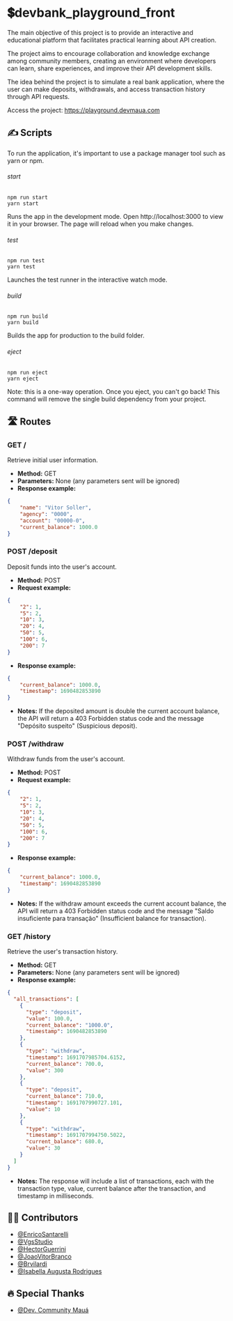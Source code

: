 
# 💲devbank_playground_front


The main objective of this project is to provide an interactive and educational platform that facilitates practical learning about API creation. 

The project aims to encourage collaboration and knowledge exchange among community members, creating an environment where developers can learn, share experiences, and improve their API development skills. 

The idea behind the project is to simulate a real bank application, where the user can make deposits, withdrawals, and access transaction history through API requests.

Access the project: https://playground.devmaua.com




## ✍️ Scripts
To run the application, it's important to use a package manager tool such as yarn or npm.

###### start
    npm run start
    yarn start

Runs the app in the development mode. 
Open http://localhost:3000 to view it in your browser. 
The page will reload when you make changes.

###### test
    npm run test
    yarn test

Launches the test runner in the interactive watch mode.

###### build
    npm run build
    yarn build

Builds the app for production to the build folder.

###### eject
    npm run eject
    yarn eject

Note: this is a one-way operation. Once you eject, you can't go back! 
This command will remove the single build dependency from your project.


## 🛣️ Routes

### GET /

Retrieve initial user information.
- **Method:** GET
- **Parameters:** None (any parameters sent will be ignored)
- **Response example:**

```json
{
    "name": "Vitor Soller",
    "agency": "0000",
    "account": "00000-0",
    "current_balance": 1000.0
}
```

### POST /deposit

Deposit funds into the user's account.
- **Method:** POST
- **Request example:**

```json
{
    "2": 1,
    "5": 2,
    "10": 3,
    "20": 4,
    "50": 5,
    "100": 6,
    "200": 7
}
```
- **Response example:**

```json
{
    "current_balance": 1000.0,
    "timestamp": 1690482853890
}
```

- **Notes:** If the deposited amount is double the current account balance, the API will return a 403 Forbidden status code and the message "Depósito suspeito" (Suspicious deposit).

### POST /withdraw

Withdraw funds from the user's account.
- **Method:** POST
- **Request example:**

```json
{
    "2": 1,
    "5": 2,
    "10": 3,
    "20": 4,
    "50": 5,
    "100": 6,
    "200": 7
}
```
- **Response example:**

```json
{
    "current_balance": 1000.0,
    "timestamp": 1690482853890
}
```

- **Notes:** If the withdraw amount exceeds the current account balance, the API will return a 403 Forbidden status code and the message "Saldo insuficiente para transação" (Insufficient balance for transaction).

### GET /history

Retrieve the user's transaction history.
- **Method:** GET
- **Parameters:** None (any parameters sent will be ignored)
- **Response example:**

```json
{
  "all_transactions": [
    {
      "type": "deposit",
      "value": 100.0,
      "current_balance": "1000.0",
      "timestamp": 1690482853890
    },
    {
      "type": "withdraw",
      "timestamp": 1691707985704.6152,
      "current_balance": 700.0,
      "value": 300
    },
    {
      "type": "deposit",
      "current_balance": 710.0,
      "timestamp": 1691707990727.101,
      "value": 10
    },
    {
      "type": "withdraw",
      "timestamp": 1691707994750.5022,
      "current_balance": 680.0,
      "value": 30
    }
  ]
}
```

- **Notes:** The response will include a list of transactions, each with the transaction type, value, current balance after the transaction, and timestamp in milliseconds.

## 👨‍🎨 Contributors

- [@EnricoSantarelli](https://github.com/EnricoSantarelli)
- [@VgsStudio](https://github.com/VgsStudio)
- [@HectorGuerrini](https://github.com/hectorguerrini)
- [@JoaoVitorBranco](https://github.com/JoaoVitorBranco)
- [@Brvilardi](https://github.com/Brvilardi)
- [@Isabella Augusta Rodrigues](https://www.behance.net/aaaaaa273)

## 🔥 Special Thanks

- [@Dev. Community Mauá](https://www.instagram.com/devcommunitymaua/)



